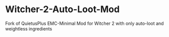 # Witcher-2-Auto-Loot-Mod
Fork of QuietusPlus EMC-Minimal Mod for Witcher 2 with only auto-loot and weightless ingredients
